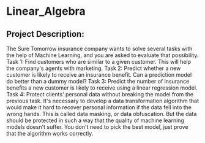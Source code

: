 # Linear_Algebra
## Project Description: 
The Sure Tomorrow insurance company wants to solve several tasks with the help of Machine Learning, and you are asked to evaluate that possibility. Task 1: Find customers who are similar to a given customer. This will help the company's agents with marketing. Task 2: Predict whether a new customer is likely to receive an insurance benefit. Can a prediction model do better than a dummy model? Task 3: Predict the number of insurance benefits a new customer is likely to receive using a linear regression model. Task 4: Protect clients' personal data without breaking the model from the previous task. It's necessary to develop a data transformation algorithm that would make it hard to recover personal information if the data fell into the wrong hands. This is called data masking, or data obfuscation. But the data should be protected in such a way that the quality of machine learning models doesn't suffer. You don't need to pick the best model, just prove that the algorithm works correctly.
